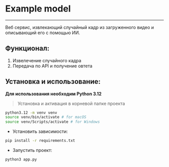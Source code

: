 # Example model
***
Веб сервис, извлекающий случайный кадр из загруженного видео и описывающий его с помощью ИИ.
## Функционал:
1. Извелечение случайного кадра
2. Передача по API и получение овтета
## Установка и использование:
**Для использования необходим Python 3.12**
> Установка и активация в корневой папке проекта
```sh
python3.12 -m venv venv
source venv/bin/activate # for macOS
source venv/Scripts/activate # for Windows
```
- Установить зависимости:
```sh
pip install -r requirements.txt
```
- Запустить проект:
```sh
python3 app.py
```
